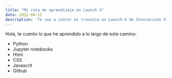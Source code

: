 ```yaml
---
title: "Mi ruta de aprendizaje en Launch X"
date: 2022-04-12
description: 'Te voy a contar mi travesía en Launch-X de Innovacción Virtual'
---
```


Hola, te cuento lo que he aprendido a lo largo de este camino:
- Python
- Jupyter notebooks
- Html
- CSS
- Javascrit
- Github

